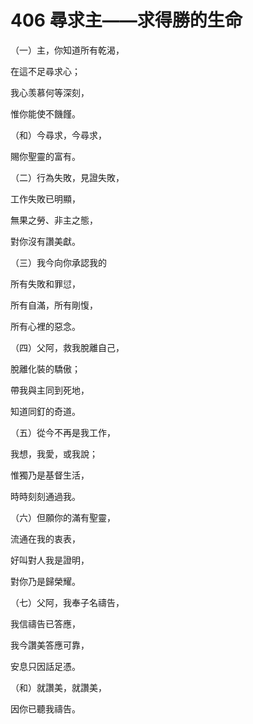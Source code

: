 # 406 尋求主——求得勝的生命

（一）主，你知道所有乾渴，

在這不足尋求心；

我心羡慕何等深刻，

惟你能使不饑饉。

（和）今尋求，今尋求，

賜你聖靈的富有。

（二）行為失敗，見證失敗，

工作失敗已明顯，

無果之勞、非主之態，

對你沒有讚美獻。

（三）我今向你承認我的

所有失敗和罪愆，

所有自滿，所有剛愎，

所有心裡的惡念。

（四）父阿，救我脫離自己，

脫離化裝的驕傲；

帶我與主同到死地，

知道同釘的奇道。

（五）從今不再是我工作，

我想，我愛，或我說；

惟獨乃是基督生活，

時時刻刻通過我。

（六）但願你的滿有聖靈，

流通在我的衷表，

好叫對人我是證明，

對你乃是歸榮耀。

（七）父阿，我奉子名禱告，

我信禱告已答應，

我今讚美答應可靠，

安息只因話足憑。

（和）就讚美，就讚美，

因你已聽我禱告。

